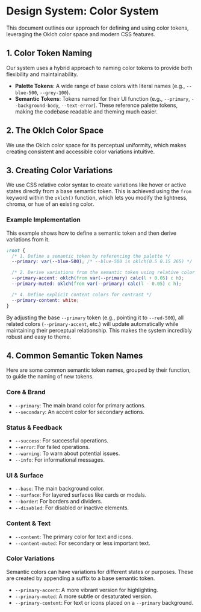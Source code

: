 # Design System: Color System

This document outlines our approach for defining and using color tokens, leveraging the Oklch color space and modern CSS features.

## 1. Color Token Naming

Our system uses a hybrid approach to naming color tokens to provide both flexibility and maintainability.

*   **Palette Tokens**: A wide range of base colors with literal names (e.g., `--blue-500`, `--grey-100`).
*   **Semantic Tokens**: Tokens named for their UI function (e.g., `--primary`, `--background-body`, `--text-error`). These reference palette tokens, making the codebase readable and theming much easier.

## 2. The Oklch Color Space

We use the Oklch color space for its perceptual uniformity, which makes creating consistent and accessible color variations intuitive.

## 3. Creating Color Variations

We use CSS relative color syntax to create variations like hover or active states directly from a base semantic token. This is achieved using the `from` keyword within the `oklch()` function, which lets you modify the lightness, chroma, or hue of an existing color.

### Example Implementation

This example shows how to define a semantic token and then derive variations from it.

```css
:root {
  /* 1. Define a semantic token by referencing the palette */
  --primary: var(--blue-500); /* --blue-500 is oklch(0.5 0.15 265) */

  /* 2. Derive variations from the semantic token using relative color syntax */
  --primary-accent: oklch(from var(--primary) calc(l + 0.05) c h);
  --primary-muted: oklch(from var(--primary) calc(l - 0.05) c h);

  /* 4. Define explicit content colors for contrast */
  --primary-content: white;
}
```

By adjusting the base `--primary` token (e.g., pointing it to `--red-500`), all related colors (`--primary-accent`, etc.) will update automatically while maintaining their perceptual relationship. This makes the system incredibly robust and easy to theme.

## 4. Common Semantic Token Names

Here are some common semantic token names, grouped by their function, to guide the naming of new tokens.

### Core & Brand
*   `--primary`: The main brand color for primary actions.
*   `--secondary`: An accent color for secondary actions.

### Status & Feedback
*   `--success`: For successful operations.
*   `--error`: For failed operations.
*   `--warning`: To warn about potential issues.
*   `--info`: For informational messages.

### UI & Surface
*   `--base`: The main background color.
*   `--surface`: For layered surfaces like cards or modals.
*   `--border`: For borders and dividers.
*   `--disabled`: For disabled or inactive elements.

### Content & Text
*   `--content`: The primary color for text and icons.
*   `--content-muted`: For secondary or less important text.

### Color Variations
Semantic colors can have variations for different states or purposes. These are created by appending a suffix to a base semantic token.
*   `--primary-accent`: A more vibrant version for highlighting.
*   `--primary-muted`: A more subtle or desaturated version.
*   `--primary-content`: For text or icons placed on a `--primary` background.
